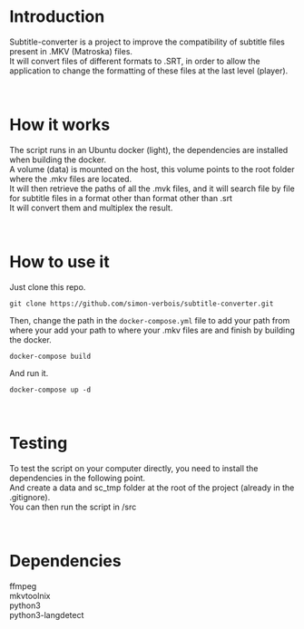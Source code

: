 # Introduction
Subtitle-converter is a project to improve the compatibility of subtitle files present in .MKV (Matroska) files.<br>
It will convert files of different formats to .SRT, in order to allow the application to change the formatting of these files at the last level (player).

<br>

# How it works
The script runs in an Ubuntu docker (light), the dependencies are installed when building the docker.<br>
A volume (data) is mounted on the host, this volume points to the root folder where the .mkv files are located.<br>
It will then retrieve the paths of all the .mvk files, and it will search file by file for subtitle files in a format other than format other than .srt<br>
It will convert them and multiplex the result.

<br>

# How to use it
Just clone this repo.
```
git clone https://github.com/simon-verbois/subtitle-converter.git
```

Then, change the path in the `docker-compose.yml` file to add your path from where your 
add your path to where your .mkv files are and finish by building the 
docker.
```
docker-compose build
```

And run it.
```
docker-compose up -d
```

<br>

# Testing
To test the script on your computer directly, you need to install the dependencies in the following point.<br>
And create a data and sc_tmp folder at the root of the project (already in the .gitignore).<br>
You can then run the script in /src

<br>

# Dependencies
ffmpeg<br>
mkvtoolnix<br>
python3<br>
python3-langdetect